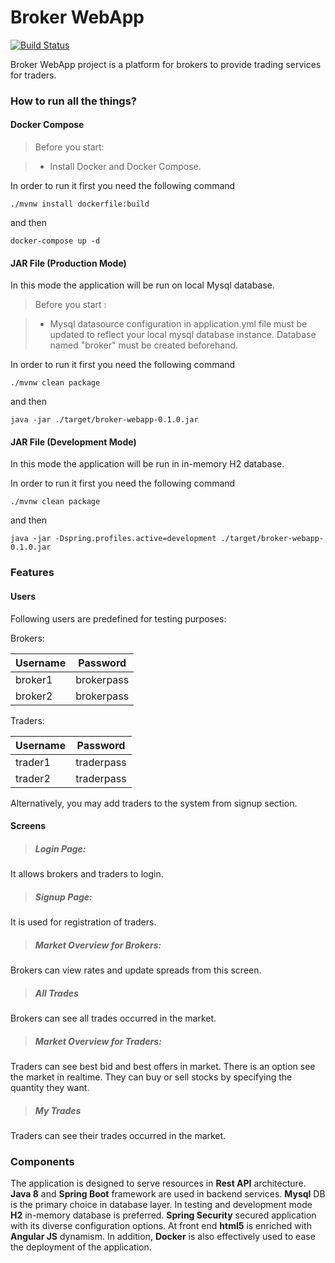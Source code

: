 

Broker WebApp
===================
[![Build Status](https://travis-ci.org/msefaertekin/broker-webapp.svg?branch=master)](https://travis-ci.org/msefaertekin/broker-webapp)

Broker WebApp project is a platform for brokers to provide trading services for traders.

### **How to run all the things?**

#### **Docker Compose**

>Before you start:

> - Install Docker and Docker Compose.

In order to run it first you need the following command

    ./mvnw install dockerfile:build

and then

    docker-compose up -d

#### **JAR File (Production Mode)**

In this mode the application will be run on local Mysql database. 

> Before you start :

> - Mysql datasource configuration in application.yml file must be updated to reflect your local mysql database instance. Database named "broker" must be created beforehand.

In order to run it first you need the following command

    ./mvnw clean package

and then

    java -jar ./target/broker-webapp-0.1.0.jar

#### **JAR File (Development Mode)**

In this mode the application will be run in in-memory H2 database. 

In order to run it first you need the following command

    ./mvnw clean package

and then

	java -jar -Dspring.profiles.active=development ./target/broker-webapp-0.1.0.jar

### **Features**

#### **Users**
    
Following users are predefined for testing purposes:

Brokers:

Username     | Password
-------- | ---
broker1 | brokerpass
broker2    | brokerpass

Traders:

Username     | Password
-------- | ---
trader1 | traderpass
trader2    | traderpass

Alternatively, you may add traders to the system from signup section.   

#### **Screens**

> ##### Login Page:
  It allows brokers and traders to login.
    
> ##### Signup Page:
  It is used for registration of traders.
    
> ##### Market Overview for Brokers:
  Brokers can view rates and update spreads from this screen.
    
> ##### All Trades
  Brokers can see all trades occurred in the market.
    
> ##### Market Overview for Traders:
  Traders can see best bid and best offers in market. There is an option see the market in realtime. They can buy or sell stocks by specifying the quantity they want.
    
> ##### My Trades	  
  Traders can see their trades occurred in the market.

### **Components**

The application is designed to serve resources in **Rest API** architecture. **Java 8** and **Spring Boot** framework are used in backend services. **Mysql** DB is the primary choice in database layer.  In testing and development mode **H2** in-memory database is preferred. **Spring Security** secured application with its diverse configuration options. At front end **html5** is enriched with **Angular JS** dynamism. In addition, **Docker** is also effectively used to ease the deployment of the application.
